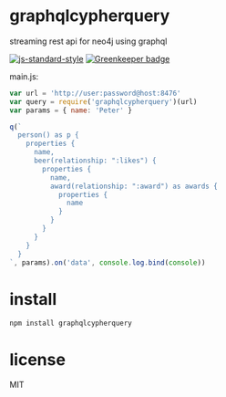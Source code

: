 # graphqlcypherquery

streaming rest api for neo4j using graphql

[![js-standard-style](https://img.shields.io/badge/code_style-standard-brightgreen.svg)](https://github.com/feross/standard)
[![Greenkeeper badge](https://badges.greenkeeper.io/JamesKyburz/graphqlcypherquery.svg)](https://greenkeeper.io/)

main.js:

```javascript
var url = 'http://user:password@host:8476'
var query = require('graphqlcypherquery')(url)
var params = { name: 'Peter' }

q(`
  person() as p {
    properties {
      name,
      beer(relationship: ":likes") {
        properties {
          name,
          award(relationship: ":award") as awards {
            properties {
              name
            }
          }
        }
      }
    }
  }
`, params).on('data', console.log.bind(console))
```

# install

```
npm install graphqlcypherquery
```

# license

MIT
